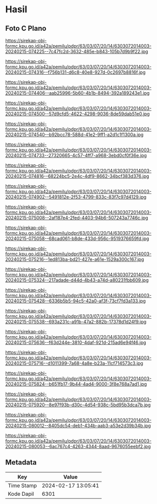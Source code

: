 # Hasil

## Foto C Plano

https://sirekap-obj-formc.kpu.go.id/a42a/pemilu/pdpr/63/03/07/20/14/6303072014003-20240215-074225--7c47fc2d-3632-485e-b843-105b7d9b9f22.jpg

https://sirekap-obj-formc.kpu.go.id/a42a/pemilu/pdpr/63/03/07/20/14/6303072014003-20240215-074316--f756b131-d6c8-40e8-927d-0c2697b8816f.jpg

https://sirekap-obj-formc.kpu.go.id/a42a/pemilu/pdpr/63/03/07/20/14/6303072014003-20240215-074406--aab25996-5b60-4b1b-8494-392a189243e1.jpg

https://sirekap-obj-formc.kpu.go.id/a42a/pemilu/pdpr/63/03/07/20/14/6303072014003-20240215-074500--57d9cfd5-4622-4298-9036-8de59dab51e0.jpg

https://sirekap-obj-formc.kpu.go.id/a42a/pemilu/pdpr/63/03/07/20/14/6303072014003-20240215-074540--b92bcc78-588d-41e2-9ff1-a2d1c1f1300a.jpg

https://sirekap-obj-formc.kpu.go.id/a42a/pemilu/pdpr/63/03/07/20/14/6303072014003-20240215-074733--27320665-4c57-4ff7-a968-3ebd0cf0f36e.jpg

https://sirekap-obj-formc.kpu.go.id/a42a/pemilu/pdpr/63/03/07/20/14/6303072014003-20240215-074816--68224bc5-2e4c-4df9-8662-34bcf383d376.jpg

https://sirekap-obj-formc.kpu.go.id/a42a/pemilu/pdpr/63/03/07/20/14/6303072014003-20240215-074902--5491812e-2f53-4799-833c-83f7c97d4129.jpg

https://sirekap-obj-formc.kpu.go.id/a42a/pemilu/pdpr/63/03/07/20/14/6303072014003-20240215-075008--2af187e4-2fed-4403-94b6-507243a7746c.jpg

https://sirekap-obj-formc.kpu.go.id/a42a/pemilu/pdpr/63/03/07/20/14/6303072014003-20240215-075058--68cad061-b8de-433d-956c-9519376659fd.jpg

https://sirekap-obj-formc.kpu.go.id/a42a/pemilu/pdpr/63/03/07/20/14/6303072014003-20240215-075216--1ed813ba-bd21-427e-a61e-1529a300c167.jpg

https://sirekap-obj-formc.kpu.go.id/a42a/pemilu/pdpr/63/03/07/20/14/6303072014003-20240215-075324--217adade-d44d-4b43-a74d-a80231fbb609.jpg

https://sirekap-obj-formc.kpu.go.id/a42a/pemilu/pdpr/63/03/07/20/14/6303072014003-20240215-075428--6336b5b5-94c5-42a0-af3f-73cf7fd3a133.jpg

https://sirekap-obj-formc.kpu.go.id/a42a/pemilu/pdpr/63/03/07/20/14/6303072014003-20240215-075538--693a231c-a91b-47a2-882b-17378d1d24f9.jpg

https://sirekap-obj-formc.kpu.go.id/a42a/pemilu/pdpr/63/03/07/20/14/6303072014003-20240215-075636--f63d244e-3810-4daf-921d-215ad6e94f46.jpg

https://sirekap-obj-formc.kpu.go.id/a42a/pemilu/pdpr/63/03/07/20/14/6303072014003-20240215-075716--d1011399-7a68-4a8e-b23a-11cf714573c3.jpg

https://sirekap-obj-formc.kpu.go.id/a42a/pemilu/pdpr/63/03/07/20/14/6303072014003-20240215-075824--b651fb17-9b44-4ad4-9000-3f8e768a7ad1.jpg

https://sirekap-obj-formc.kpu.go.id/a42a/pemilu/pdpr/63/03/07/20/14/6303072014003-20240215-075920--8e97f93b-d30c-4d54-938c-5bd95b3dca7b.jpg

https://sirekap-obj-formc.kpu.go.id/a42a/pemilu/pdpr/63/03/07/20/14/6303072014003-20240215-080012--8405dc54-deb1-434b-aab3-a53e2d39b34b.jpg

https://sirekap-obj-formc.kpu.go.id/a42a/pemilu/pdpr/63/03/07/20/14/6303072014003-20240215-080053--6ac767c4-4263-4344-8aad-9676055eebf2.jpg


## Metadata

| Key        | Value               |
| ---------- | ------------------- |
| Time Stamp | 2024-02-17 13:05:41 |
| Kode Dapil | 6301                |



